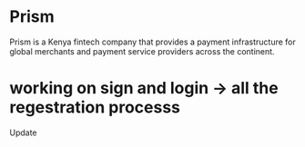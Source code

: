 # Prism
Prism is a Kenya fintech company that provides a payment infrastructure for global merchants and payment service providers across the continent.
# working on sign and login -> all the regestration processs
Update
